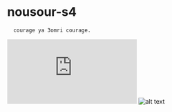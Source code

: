 # nousour-s4
      courage ya 3omri courage.

 
![table matiere](https://github.com/mimobn/nousour-s4/blob/main/Tables%20de%20matieres%20(S4).pdf) 
![alt text](https://github.com/mimobn/nousour-s4/blob/main/aigles.jpg)
